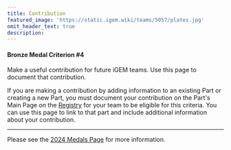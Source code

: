 ```yaml
---
title: Contribution
featured_image: 'https://static.igem.wiki/teams/5057/plates.jpg'
omit_header_text: true
description: 
---
```


#### Bronze Medal Criterion \#4

Make a useful contribution for future iGEM teams. Use this page to document that
contribution.

If you are making a contribution by adding information to an existing Part or
creating a new Part, you must document your contribution on the Part's Main Page
on the [Registry](https://parts.igem.org/Main_Page) for your team to be eligible
for this criteria. You can use this page to link to that part and include
additional information about your contribution.

---

Please see the [2024 Medals Page](https://competition.igem.org/judging/medals)
for more information.

